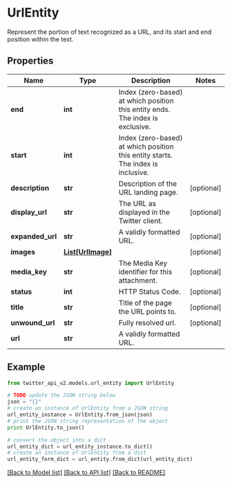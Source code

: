 # UrlEntity

Represent the portion of text recognized as a URL, and its start and end position within the text.

## Properties
Name | Type | Description | Notes
------------ | ------------- | ------------- | -------------
**end** | **int** | Index (zero-based) at which position this entity ends.  The index is exclusive. | 
**start** | **int** | Index (zero-based) at which position this entity starts.  The index is inclusive. | 
**description** | **str** | Description of the URL landing page. | [optional] 
**display_url** | **str** | The URL as displayed in the Twitter client. | [optional] 
**expanded_url** | **str** | A validly formatted URL. | [optional] 
**images** | [**List[UrlImage]**](UrlImage.md) |  | [optional] 
**media_key** | **str** | The Media Key identifier for this attachment. | [optional] 
**status** | **int** | HTTP Status Code. | [optional] 
**title** | **str** | Title of the page the URL points to. | [optional] 
**unwound_url** | **str** | Fully resolved url. | [optional] 
**url** | **str** | A validly formatted URL. | 

## Example

```python
from twitter_api_v2.models.url_entity import UrlEntity

# TODO update the JSON string below
json = "{}"
# create an instance of UrlEntity from a JSON string
url_entity_instance = UrlEntity.from_json(json)
# print the JSON string representation of the object
print UrlEntity.to_json()

# convert the object into a dict
url_entity_dict = url_entity_instance.to_dict()
# create an instance of UrlEntity from a dict
url_entity_form_dict = url_entity.from_dict(url_entity_dict)
```
[[Back to Model list]](../README.md#documentation-for-models) [[Back to API list]](../README.md#documentation-for-api-endpoints) [[Back to README]](../README.md)


